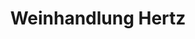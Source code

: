 ---
title: "Weinhandlung Hertz"
url: /berlin/weinhandlung-hertz-ruedesheimer-platz/
shop: Spirituosen
---